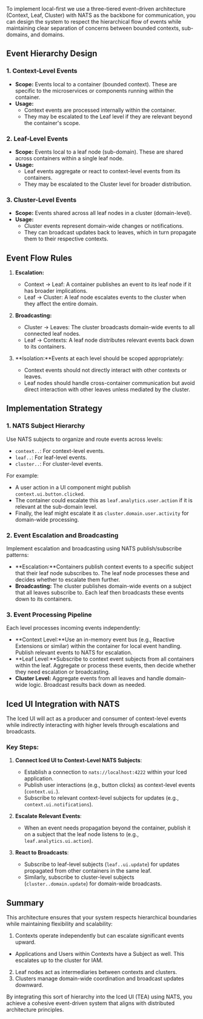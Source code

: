 To implement local-first we use a three-tiered event-driven architecture (Context, Leaf, Cluster) with NATS as the backbone for communication, you can design the system to respect the hierarchical flow of events while maintaining clear separation of concerns between bounded contexts, sub-domains, and domains.

## **Event Hierarchy Design**

### 1. Context-Level Events

- **Scope:** Events local to a container (bounded context). These are specific to the microservices or components running within the container.
- **Usage:**
  - Context events are processed internally within the container.
  - They may be escalated to the Leaf level if they are relevant beyond the container's scope.

### 2. Leaf-Level Events

- **Scope:** Events local to a leaf node (sub-domain). These are shared across containers within a single leaf node.
- **Usage:**
  - Leaf events aggregate or react to context-level events from its containers.
  - They may be escalated to the Cluster level for broader distribution.

### 3. Cluster-Level Events

- **Scope:** Events shared across all leaf nodes in a cluster (domain-level).
- **Usage:**
  - Cluster events represent domain-wide changes or notifications.
  - They can broadcast updates back to leaves, which in turn propagate them to their respective contexts.

## **Event Flow Rules**

1. **Escalation:**

   - Context → Leaf: A container publishes an event to its leaf node if it has broader implications.
   - Leaf → Cluster: A leaf node escalates events to the cluster when they affect the entire domain.
2. **Broadcasting:**

   - Cluster → Leaves: The cluster broadcasts domain-wide events to all connected leaf nodes.
   - Leaf → Contexts: A leaf node distributes relevant events back down to its containers.
3. **Isolation:**Events at each level should be scoped appropriately:

   - Context events should not directly interact with other contexts or leaves.
   - Leaf nodes should handle cross-container communication but avoid direct interaction with other leaves unless mediated by the cluster.

## **Implementation Strategy**

### 1. NATS Subject Hierarchy

Use NATS subjects to organize and route events across levels:

- `context..`: For context-level events.
- `leaf..`: For leaf-level events.
- `cluster..`: For cluster-level events.

For example:

- A user action in a UI component might publish `context.ui.button.clicked`.
- The container could escalate this as `leaf.analytics.user.action` if it is relevant at the sub-domain level.
- Finally, the leaf might escalate it as `cluster.domain.user.activity` for domain-wide processing.

### 2. Event Escalation and Broadcasting

Implement escalation and broadcasting using NATS publish/subscribe patterns:

- **Escalation:**Containers publish context events to a specific subject that their leaf node subscribes to. The leaf node processes these and decides whether to escalate them further.
- **Broadcasting:**
  The cluster publishes domain-wide events on a subject that all leaves subscribe to. Each leaf then broadcasts these events down to its containers.

### 3. Event Processing Pipeline

Each level processes incoming events independently:

- **Context Level:**Use an in-memory event bus (e.g., Reactive Extensions or similar) within the container for local event handling. Publish relevant events to NATS for escalation.
- **Leaf Level:**Subscribe to context event subjects from all containers within the leaf. Aggregate or process these events, then decide whether they need escalation or broadcasting.
- **Cluster Level:**
  Aggregate events from all leaves and handle domain-wide logic. Broadcast results back down as needed.

## **Iced UI Integration with NATS**

The Iced UI will act as a producer and consumer of context-level events while indirectly interacting with higher levels through escalations and broadcasts.

### Key Steps:

1. **Connect Iced UI to Context-Level NATS Subjects**:

   - Establish a connection to `nats://localhost:4222` within your Iced application.
   - Publish user interactions (e.g., button clicks) as context-level events (`context.ui.`).
   - Subscribe to relevant context-level subjects for updates (e.g., `context.ui.notifications`).
2. **Escalate Relevant Events**:

   - When an event needs propagation beyond the container, publish it on a subject that the leaf node listens to (e.g., `leaf.analytics.ui.action`).
3. **React to Broadcasts**:

   - Subscribe to leaf-level subjects (`leaf..ui.update`) for updates propagated from other containers in the same leaf.
   - Similarly, subscribe to cluster-level subjects (`cluster..domain.update`) for domain-wide broadcasts.

## Summary

This architecture ensures that your system respects hierarchical boundaries while maintaining flexibility and scalability:

1. Contexts operate independently but can escalate significant events upward.

- Applications and Users within Contexts have a Subject as well. This escalates up to the cluster for IAM.

2. Leaf nodes act as intermediaries between contexts and clusters.
3. Clusters manage domain-wide coordination and broadcast updates downward.

By integrating this sort of hierarchy into the Iced UI (TEA) using NATS, you achieve a cohesive event-driven system that aligns with distributed architecture principles.
